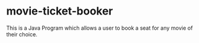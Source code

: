 # movie-ticket-booker
This is a Java Program which allows a user to book a seat for any movie of their choice. 
